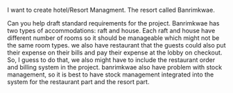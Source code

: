 I want to create hotel/Resort Managment.  The resort called Banrimkwae.

Can you help draft standard requirements for the project.  Banrimkwae has two types of accommodations: raft and house. Each raft and house have different number of rooms so it should be manageable which might not be the same room types. we also have restaurant that the guests could also put their expense on their bills and pay their expense at the lobby on checkout. So, I guess to do that, we also might have to include the restaurant order and billing system in the project. banrimkwae also have problem with stock management, so it is best to have stock management integrated into the system for the restaurant part and the resort part.